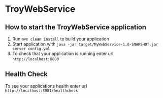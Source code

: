 # TroyWebService

How to start the TroyWebService application
---

1. Run `mvn clean install` to build your application
1. Start application with `java -jar target/MyWebService-1.0-SNAPSHOT.jar server config.yml`
1. To check that your application is running enter url `http://localhost:8080`

Health Check
---

To see your applications health enter url `http://localhost:8081/healthcheck`
